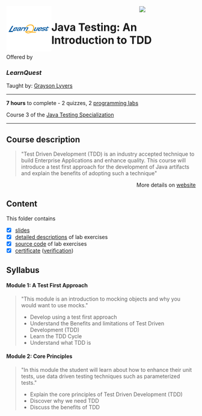 <a href="https://www.coursera.org/learn/introduction-test-driven-development">
  <img src="/img/Java_Testing_logo.avif" width="150" align="right">
</a>

<img src="/img/LearnQuest_logo.png" width="120" align="left">

# Java Testing: An Introduction to TDD

Offered by 
### *LearnQuest*

Taught by: [Grayson Lyvers](https://www.coursera.org/instructor/~80014260)

---

**7 hours** to complete - 2 quizzes, 2 [programming labs](./Labs)

Course 3 of the [Java Testing Specialization](../) 

---

## Course description

>"Test Driven Development (TDD) is an industry accepted technique to build Enterprise Applications and enhance quality. This course will introduce a test first approach for the development of Java artifacts and explain the benefits of adopting such a technique"

<p align="right">More details on <a href="https://www.coursera.org/learn/introduction-test-driven-development">website</a></p>

## Content
This folder contains 
- [x] [slides](./Slides/README.md) 
- [x] [detailed descriptions](./Labs) of lab exercises
- [x] [source code](./Codes/solutions) of lab exercises
- [x] [certificate](./Coursera_Certificate_Java_Testing_An_Introduction_to_TDD.pdf) ([verification](https://coursera.org/verify/PAZVHX3SCR9Z))

## Syllabus

#### Module 1: A Test First Approach

>"This module is an introduction to mocking objects and why you would want to use mocks."
>- Develop using a test first approach
>- Understand the Benefits and limitations of Test Driven Development (TDD)
>- Learn the TDD Cycle
>- Understand what TDD is

#### Module 2: Core Principles

>"In this module the student will learn about how to enhance their unit tests, use data driven testing techniques such as parameterized tests."
>- Explain the core principles of Test Driven Development (TDD)
>- Discover why we need TDD
>- Discuss the benefits of TDD
